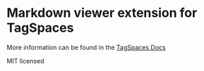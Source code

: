 # Markdown viewer extension for TagSpaces

More information can be found in the [TagSpaces Docs](https://docs.tagspaces.org/extensions/md-viewer)

MIT licensed
